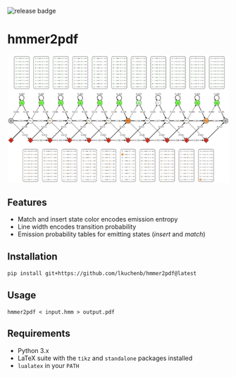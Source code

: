 ![release badge](https://img.shields.io/github/v/release/lkuchenb/hmmer2pdf?sort=semver)

# hmmer2pdf

![hmmer2pdf example output](img/hmmer2pdf_example.png?raw=true "hmmer2pdf example output")

## Features

 * Match and insert state color encodes emission entropy
 * Line width encodes transition probability
 * Emission probability tables for emitting states (*insert* and *match*)

## Installation

    pip install git+https://github.com/lkuchenb/hmmer2pdf@latest

## Usage

    hmmer2pdf < input.hmm > output.pdf

## Requirements

 * Python 3.x
 * LaTeX suite with the `tikz` and `standalone` packages installed
 * `lualatex` in your `PATH`
